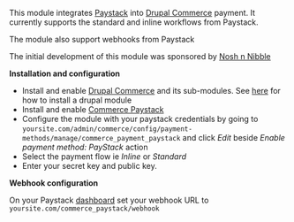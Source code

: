 This module integrates [Paystack](https://paystack.com/) into [Drupal Commerce](https://www.drupal.org/project/commerce) payment. It currently supports the standard and inline workflows from Paystack.

The module also support webhooks from Paystack

The initial development of this module was sponsored by [Nosh n Nibble](https://noshnnibble.com/)

**Installation and configuration**

- Install and enable [Drupal Commerce](https://www.drupal.org/project/commerce) and its sub-modules. See [here](https://www.drupal.org/node/120641) for how to install a drupal module
- Install and enable [Commerce Paystack](https://www.drupal.org/project/commerce_paystack)
- Configure the module with your paystack credentials by going to `yoursite.com/admin/commerce/config/payment-methods/manage/commerce_payment_paystack` and click *Edit* beside *Enable payment method: PayStack* action
- Select the payment flow ie *Inline* or *Standard*
- Enter your secret key and public key.

**Webhook configuration**

On your Paystack [dashboard](https://dashboard.paystack.co/#/settings/developer) set your webhook URL to `yoursite.com/commerce_paystack/webhook`
